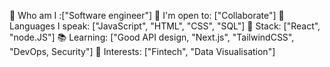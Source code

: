 🔭 Who am I :["Software engineer"]
🤝 I'm open to: ["Collaborate"]
🌱 Languages I speak: ["JavaScript", "HTML", "CSS", "SQL"]
🔨 Stack: ["React", "node.JS"]
📚 Learning: ["Good API design, "Next.js", "TailwindCSS", "DevOps, Security"]
🤔 Interests: ["Fintech", "Data Visualisation"]


<!---
amyhe1995/amyhe1995 is a ✨ special ✨ repository because its `README.md` (this file) appears on your GitHub profile.
You can click the Preview link to take a look at your changes.
--->
